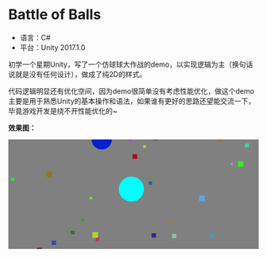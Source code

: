 # Battle of Balls

* 语言：C#
* 平台：Unity 2017.1.0

初学一个星期Unity，写了一个仿球球大作战的demo，以实现逻辑为主（换句话说就是没有任何设计），做成了纯2D的样式。

代码逻辑明显还有优化空间，因为demo很简单没有考虑性能优化，做这个demo主要是用于熟悉Unity的基本操作和语法，如果谁有更好的思路还望能交流一下，毕竟游戏开发是绕不开性能优化的~


**效果图：**

![](https://github.com/Neil-Steven/Battle-of-Balls/blob/master/Screenshots/demo.gif)